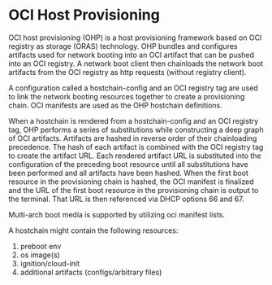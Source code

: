 # OCI Host Provisioning

OCI host provisioning (OHP) is a host provisioning framework based on OCI registry as storage (ORAS) technology. OHP bundles and configures artifacts used for network booting into an OCI artifact that can be pushed into an OCI registry. A network boot client then chainloads the network boot artifacts from the OCI registry as http requests (without registry client).  

A configuration called a hostchain-config and an OCI registry tag are used to link the network booting resources together to create a provisioning chain. OCI manifests are used as the OHP hostchain definitions. 

When a hostchain is rendered from a hostchain-config and an OCI registry tag, OHP performs a series of substitutions while constructing a deep graph of OCI artifacts. Artifacts are hashed in reverse order of their chainloading precedence. The hash of each artifact is combined with the OCI registry tag to create the artifact URL. Each rendered artifact URL is substituted into the configuration of the preceding boot resource until all substitutions have been performed and all artifacts have been hashed. When the first boot resource in the provisioning chain is hashed, the OCI manifest is finalized and the URL of the first boot resource in the provisioning chain is output to the terminal. That URL is then referenced via DHCP options 66 and 67. 

Multi-arch boot media is supported by utilizing oci manifest lists. 


A hostchain might contain the following resources:

1. preboot env
2. os image(s)
3. ignition/cloud-init
4. additional artifacts (configs/arbitrary files)

